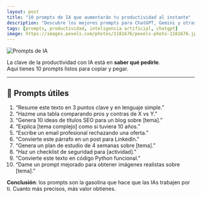 ```yaml
---
layout: post
title: "10 prompts de IA que aumentarán tu productividad al instante"
description: "Descubre los mejores prompts para ChatGPT, Gemini y otras IA que te harán ahorrar horas de trabajo en 2025."
tags: [prompts, productividad, inteligencia artificial, chatgpt]
image: https://images.pexels.com/photos/1181676/pexels-photo-1181676.jpeg
---
```


![Prompts de IA](https://images.pexels.com/photos/1181676/pexels-photo-1181676.jpeg)

La clave de la productividad con IA está en **saber qué pedirle**.  
Aquí tienes 10 prompts listos para copiar y pegar.

---

## 📝 Prompts útiles
1. “Resume este texto en 3 puntos clave y en lenguaje simple.”  
2. “Hazme una tabla comparando pros y contras de X vs Y.”  
3. “Genera 10 ideas de títulos SEO para un blog sobre [tema].”  
4. “Explica [tema complejo] como si tuviera 10 años.”  
5. “Escribe un email profesional rechazando una oferta.”  
6. “Convierte este párrafo en un post para LinkedIn.”  
7. “Genera un plan de estudio de 4 semanas sobre [tema].”  
8. “Haz un checklist de seguridad para [actividad].”  
9. “Convierte este texto en código Python funcional.”  
10. “Dame un prompt mejorado para obtener imágenes realistas sobre [tema].”  

**Conclusión**: los prompts son la gasolina que hace que las IAs trabajen por ti. Cuanto más precisos, más valor obtienes.
